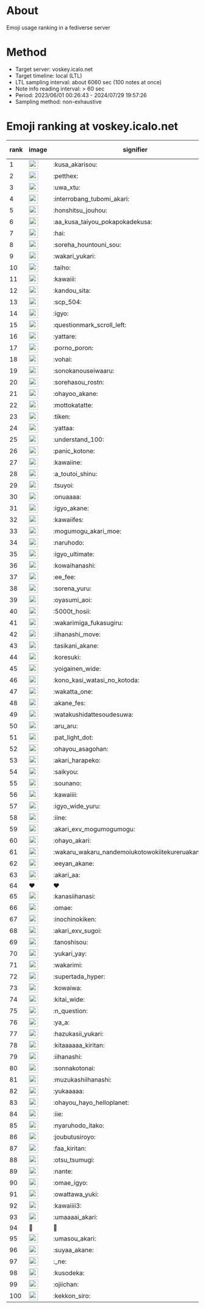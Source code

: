 # About
Emoji usage ranking in a fediverse server

# Method
- Target server: voskey.icalo.net
- Target timeline: local (LTL)
- LTL sampling interval: about 6060 sec (100 notes at once)
- Note info reading interval: > 60 sec
- Period: 2023/06/01 00:26:43 - 2024/07/29 19:57:26 
- Sampling method: non-exhaustive

# Emoji ranking at voskey.icalo.net

|rank|image|signifier|type|frequency score|
|----|----|----|----|----|
|1|<img height="24" src="https://voskey.icalo.net/emoji/kusa_akarisou.webp">|:kusa_akarisou:|custom|29586|
|2|<img height="24" src="https://voskey.icalo.net/emoji/petthex.webp">|:petthex:|custom|21288|
|3|<img height="24" src="https://voskey.icalo.net/emoji/uwa_xtu.webp">|:uwa_xtu:|custom|11844|
|4|<img height="24" src="https://voskey.icalo.net/emoji/interrobang_tubomi_akari.webp">|:interrobang_tubomi_akari:|custom|11363|
|5|<img height="24" src="https://voskey.icalo.net/emoji/honshitsu_jouhou.webp">|:honshitsu_jouhou:|custom|9016|
|6|<img height="24" src="https://voskey.icalo.net/emoji/aa_kusa_taiyou_pokapokadekusa.webp">|:aa_kusa_taiyou_pokapokadekusa:|custom|8605|
|7|<img height="24" src="https://voskey.icalo.net/emoji/hai.webp">|:hai:|custom|7851|
|8|<img height="24" src="https://voskey.icalo.net/emoji/soreha_hountouni_sou.webp">|:soreha_hountouni_sou:|custom|7008|
|9|<img height="24" src="https://voskey.icalo.net/emoji/wakari_yukari.webp">|:wakari_yukari:|custom|6760|
|10|<img height="24" src="https://voskey.icalo.net/emoji/taiho.webp">|:taiho:|custom|6649|
|11|<img height="24" src="https://voskey.icalo.net/emoji/kawaiii.webp">|:kawaiii:|custom|6010|
|12|<img height="24" src="https://voskey.icalo.net/emoji/kandou_sita.webp">|:kandou_sita:|custom|5991|
|13|<img height="24" src="https://voskey.icalo.net/emoji/scp_504.webp">|:scp_504:|custom|5695|
|14|<img height="24" src="https://voskey.icalo.net/emoji/igyo.webp">|:igyo:|custom|4462|
|15|<img height="24" src="https://voskey.icalo.net/emoji/questionmark_scroll_left.webp">|:questionmark_scroll_left:|custom|4421|
|16|<img height="24" src="https://voskey.icalo.net/emoji/yattare.webp">|:yattare:|custom|4395|
|17|<img height="24" src="https://voskey.icalo.net/emoji/porno_poron.webp">|:porno_poron:|custom|4323|
|18|<img height="24" src="https://voskey.icalo.net/emoji/vohai.webp">|:vohai:|custom|4125|
|19|<img height="24" src="https://voskey.icalo.net/emoji/sonokanouseiwaaru.webp">|:sonokanouseiwaaru:|custom|4091|
|20|<img height="24" src="https://voskey.icalo.net/emoji/sorehasou_rostn.webp">|:sorehasou_rostn:|custom|3938|
|21|<img height="24" src="https://voskey.icalo.net/emoji/ohayoo_akane.webp">|:ohayoo_akane:|custom|3917|
|22|<img height="24" src="https://voskey.icalo.net/emoji/mottokatatte.webp">|:mottokatatte:|custom|3696|
|23|<img height="24" src="https://voskey.icalo.net/emoji/tiken.webp">|:tiken:|custom|3583|
|24|<img height="24" src="https://voskey.icalo.net/emoji/yattaa.webp">|:yattaa:|custom|3557|
|25|<img height="24" src="https://voskey.icalo.net/emoji/understand_100.webp">|:understand_100:|custom|3530|
|26|<img height="24" src="https://voskey.icalo.net/emoji/panic_kotone.webp">|:panic_kotone:|custom|3497|
|27|<img height="24" src="https://voskey.icalo.net/emoji/kawaiine.webp">|:kawaiine:|custom|3483|
|28|<img height="24" src="https://voskey.icalo.net/emoji/a_toutoi_shinu.webp">|:a_toutoi_shinu:|custom|3258|
|29|<img height="24" src="https://voskey.icalo.net/emoji/tsuyoi.webp">|:tsuyoi:|custom|3227|
|30|<img height="24" src="https://voskey.icalo.net/emoji/onuaaaa.webp">|:onuaaaa:|custom|3038|
|31|<img height="24" src="https://voskey.icalo.net/emoji/igyo_akane.webp">|:igyo_akane:|custom|2980|
|32|<img height="24" src="https://voskey.icalo.net/emoji/kawaiifes.webp">|:kawaiifes:|custom|2826|
|33|<img height="24" src="https://voskey.icalo.net/emoji/mogumogu_akari_moe.webp">|:mogumogu_akari_moe:|custom|2821|
|34|<img height="24" src="https://voskey.icalo.net/emoji/naruhodo.webp">|:naruhodo:|custom|2764|
|35|<img height="24" src="https://voskey.icalo.net/emoji/igyo_ultimate.webp">|:igyo_ultimate:|custom|2764|
|36|<img height="24" src="https://voskey.icalo.net/emoji/kowaihanashi.webp">|:kowaihanashi:|custom|2686|
|37|<img height="24" src="https://voskey.icalo.net/emoji/ee_fee.webp">|:ee_fee:|custom|2542|
|38|<img height="24" src="https://voskey.icalo.net/emoji/sorena_yuru.webp">|:sorena_yuru:|custom|2538|
|39|<img height="24" src="https://voskey.icalo.net/emoji/oyasumi_aoi.webp">|:oyasumi_aoi:|custom|2483|
|40|<img height="24" src="https://voskey.icalo.net/emoji/5000t_hosii.webp">|:5000t_hosii:|custom|2463|
|41|<img height="24" src="https://voskey.icalo.net/emoji/wakarimiga_fukasugiru.webp">|:wakarimiga_fukasugiru:|custom|2417|
|42|<img height="24" src="https://voskey.icalo.net/emoji/iihanashi_move.webp">|:iihanashi_move:|custom|2367|
|43|<img height="24" src="https://voskey.icalo.net/emoji/tasikani_akane.webp">|:tasikani_akane:|custom|2175|
|44|<img height="24" src="https://voskey.icalo.net/emoji/koresuki.webp">|:koresuki:|custom|2129|
|45|<img height="24" src="https://voskey.icalo.net/emoji/yoigainen_wide.webp">|:yoigainen_wide:|custom|2128|
|46|<img height="24" src="https://voskey.icalo.net/emoji/kono_kasi_watasi_no_kotoda.webp">|:kono_kasi_watasi_no_kotoda:|custom|2128|
|47|<img height="24" src="https://voskey.icalo.net/emoji/wakatta_one.webp">|:wakatta_one:|custom|2120|
|48|<img height="24" src="https://voskey.icalo.net/emoji/akane_fes.webp">|:akane_fes:|custom|2112|
|49|<img height="24" src="https://voskey.icalo.net/emoji/watakushidattesoudesuwa.webp">|:watakushidattesoudesuwa:|custom|2099|
|50|<img height="24" src="https://voskey.icalo.net/emoji/aru_aru.webp">|:aru_aru:|custom|2076|
|51|<img height="24" src="https://voskey.icalo.net/emoji/pat_light_dot.webp">|:pat_light_dot:|custom|2035|
|52|<img height="24" src="https://voskey.icalo.net/emoji/ohayou_asagohan.webp">|:ohayou_asagohan:|custom|1982|
|53|<img height="24" src="https://voskey.icalo.net/emoji/akari_harapeko.webp">|:akari_harapeko:|custom|1981|
|54|<img height="24" src="https://voskey.icalo.net/emoji/saikyou.webp">|:saikyou:|custom|1935|
|55|<img height="24" src="https://voskey.icalo.net/emoji/sounano.webp">|:sounano:|custom|1925|
|56|<img height="24" src="https://voskey.icalo.net/emoji/kawaiiii.webp">|:kawaiiii:|custom|1847|
|57|<img height="24" src="https://voskey.icalo.net/emoji/igyo_wide_yuru.webp">|:igyo_wide_yuru:|custom|1843|
|58|<img height="24" src="https://voskey.icalo.net/emoji/iine.webp">|:iine:|custom|1808|
|59|<img height="24" src="https://voskey.icalo.net/emoji/akari_exv_mogumogumogu.webp">|:akari_exv_mogumogumogu:|custom|1793|
|60|<img height="24" src="https://voskey.icalo.net/emoji/ohayo_akari.webp">|:ohayo_akari:|custom|1789|
|61|<img height="24" src="https://voskey.icalo.net/emoji/wakaru_wakaru_nandemoiukotowokiitekureruakanetyan.webp">|:wakaru_wakaru_nandemoiukotowokiitekureruakanetyan:|custom|1755|
|62|<img height="24" src="https://voskey.icalo.net/emoji/eeyan_akane.webp">|:eeyan_akane:|custom|1670|
|63|<img height="24" src="https://voskey.icalo.net/emoji/akari_aa.webp">|:akari_aa:|custom|1669|
|64|❤|❤|unicode|1649|
|65|<img height="24" src="https://voskey.icalo.net/emoji/kanasiihanasi.webp">|:kanasiihanasi:|custom|1637|
|66|<img height="24" src="https://voskey.icalo.net/emoji/omae.webp">|:omae:|custom|1620|
|67|<img height="24" src="https://voskey.icalo.net/emoji/inochinokiken.webp">|:inochinokiken:|custom|1611|
|68|<img height="24" src="https://voskey.icalo.net/emoji/akari_exv_sugoi.webp">|:akari_exv_sugoi:|custom|1607|
|69|<img height="24" src="https://voskey.icalo.net/emoji/tanoshisou.webp">|:tanoshisou:|custom|1593|
|70|<img height="24" src="https://voskey.icalo.net/emoji/yukari_yay.webp">|:yukari_yay:|custom|1577|
|71|<img height="24" src="https://voskey.icalo.net/emoji/wakarimi.webp">|:wakarimi:|custom|1561|
|72|<img height="24" src="https://voskey.icalo.net/emoji/supertada_hyper.webp">|:supertada_hyper:|custom|1521|
|73|<img height="24" src="https://voskey.icalo.net/emoji/kowaiwa.webp">|:kowaiwa:|custom|1512|
|74|<img height="24" src="https://voskey.icalo.net/emoji/kitai_wide.webp">|:kitai_wide:|custom|1492|
|75|<img height="24" src="https://voskey.icalo.net/emoji/n_question.webp">|:n_question:|custom|1481|
|76|<img height="24" src="https://voskey.icalo.net/emoji/ya_a.webp">|:ya_a:|custom|1478|
|77|<img height="24" src="https://voskey.icalo.net/emoji/hazukasii_yukari.webp">|:hazukasii_yukari:|custom|1437|
|78|<img height="24" src="https://voskey.icalo.net/emoji/kitaaaaaa_kiritan.webp">|:kitaaaaaa_kiritan:|custom|1415|
|79|<img height="24" src="https://voskey.icalo.net/emoji/iihanashi.webp">|:iihanashi:|custom|1357|
|80|<img height="24" src="https://voskey.icalo.net/emoji/sonnakotonai.webp">|:sonnakotonai:|custom|1354|
|81|<img height="24" src="https://voskey.icalo.net/emoji/muzukashiihanashi.webp">|:muzukashiihanashi:|custom|1336|
|82|<img height="24" src="https://voskey.icalo.net/emoji/yukaaaaa.webp">|:yukaaaaa:|custom|1333|
|83|<img height="24" src="https://voskey.icalo.net/emoji/ohayou_hayo_helloplanet.webp">|:ohayou_hayo_helloplanet:|custom|1319|
|84|<img height="24" src="https://voskey.icalo.net/emoji/iie.webp">|:iie:|custom|1313|
|85|<img height="24" src="https://voskey.icalo.net/emoji/nyaruhodo_itako.webp">|:nyaruhodo_itako:|custom|1296|
|86|<img height="24" src="https://voskey.icalo.net/emoji/joubutusiroyo.webp">|:joubutusiroyo:|custom|1287|
|87|<img height="24" src="https://voskey.icalo.net/emoji/faa_kiritan.webp">|:faa_kiritan:|custom|1274|
|88|<img height="24" src="https://voskey.icalo.net/emoji/otsu_tsumugi.webp">|:otsu_tsumugi:|custom|1242|
|89|<img height="24" src="https://voskey.icalo.net/emoji/nante.webp">|:nante:|custom|1242|
|90|<img height="24" src="https://voskey.icalo.net/emoji/omae_igyo.webp">|:omae_igyo:|custom|1225|
|91|<img height="24" src="https://voskey.icalo.net/emoji/owattawa_yuki.webp">|:owattawa_yuki:|custom|1215|
|92|<img height="24" src="https://voskey.icalo.net/emoji/kawaiiii3.webp">|:kawaiiii3:|custom|1201|
|93|<img height="24" src="https://voskey.icalo.net/emoji/umaaaai_akari.webp">|:umaaaai_akari:|custom|1174|
|94|🤔|🤔|unicode|1170|
|95|<img height="24" src="https://voskey.icalo.net/emoji/umasou_akari.webp">|:umasou_akari:|custom|1168|
|96|<img height="24" src="https://voskey.icalo.net/emoji/suyaa_akane.webp">|:suyaa_akane:|custom|1160|
|97|<img height="24" src="https://voskey.icalo.net/emoji/_ne.webp">|:_ne:|custom|1160|
|98|<img height="24" src="https://voskey.icalo.net/emoji/kusodeka.webp">|:kusodeka:|custom|1157|
|99|<img height="24" src="https://voskey.icalo.net/emoji/ojiichan.webp">|:ojiichan:|custom|1155|
|100|<img height="24" src="https://voskey.icalo.net/emoji/kekkon_siro.webp">|:kekkon_siro:|custom|1155|
